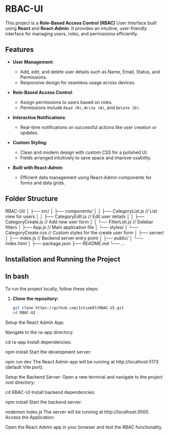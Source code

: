 # RBAC-UI

This project is a **Role-Based Access Control (RBAC)** User Interface built using **React** and **React-Admin**. It provides an intuitive, user-friendly interface for managing users, roles, and permissions efficiently.

## Features

- **User Management**:
  - Add, edit, and delete user details such as Name, Email, Status, and Permissions.
  - Responsive design for seamless usage across devices.

- **Role-Based Access Control**:
  - Assign permissions to users based on roles.
  - Permissions include `Read (R)`, `Write (W)`, and `Delete (D)`.

- **Interactive Notifications**:
  - Real-time notifications on successful actions like user creation or updates.

- **Custom Styling**:
  - Clean and modern design with custom CSS for a polished UI.
  - Fields arranged intuitively to save space and improve usability.

- **Built with React-Admin**:
  - Efficient data management using React-Admin components for forms and data grids.

## Folder Structure

RBAC-UI/ │ ├── src/ │ ├── components/ │ │ ├── CategoryList.js // List view for users │ │ ├── CategoryEdit.js // Edit user details │ │ ├── CategoryCreate.js // Add new user form │ │ └── FilterList.js // Sidebar filters │ ├── App.js // Main application file │ └── styles/ │ └── CategoryCreate.css // Custom styles for the create user form │ ├── server/ │ ├── index.js // Backend server entry point │ ├── public/ │ └── index.html │ ├── package.json ├── README.md └── ...


## Installation and Running the Project
## In bash
To run the project locally, follow these steps:

1. **Clone the repository:**
   ```bash
   git clone https://github.com/Istiak07/RBAC-UI.git
   cd RBAC-UI
Setup the React Admin App:

Navigate to the ra-app directory:

cd ra-app
Install dependencies:

npm install
Start the development server:

npm run dev
The React Admin app will be running at http://localhost:5173 (default Vite port).

Setup the Backend Server:
Open a new terminal and navigate to the project root directory:

cd RBAC-UI
Install backend dependencies:

npm install
Start the backend server:

nodemon index.js
The server will be running at http://localhost:3000.
Access the Application:

Open the React Admin app in your browser and test the RBAC functionality.
